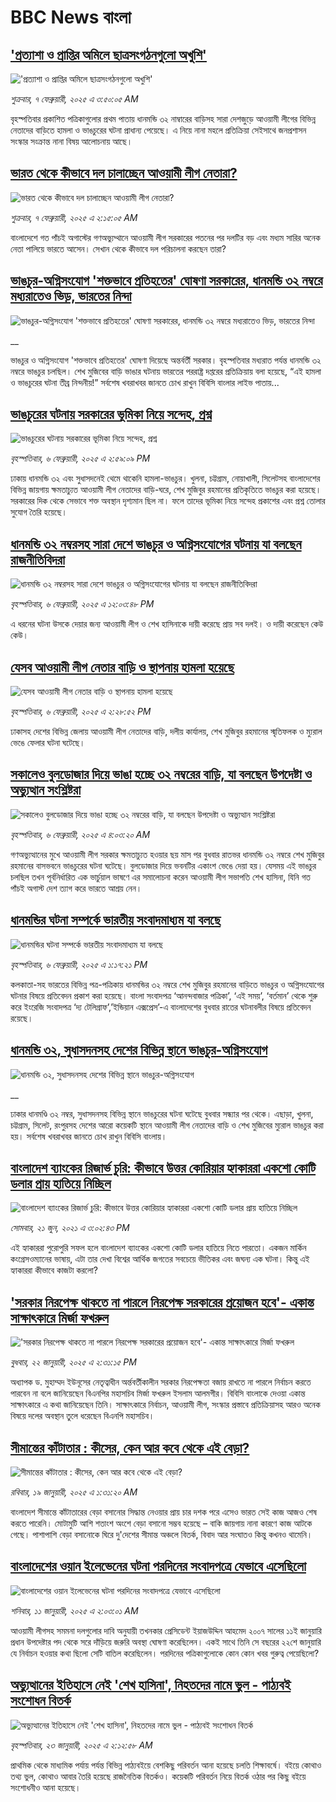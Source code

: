 # BBC News বাংলা## ['প্রত্যাশা ও প্রাপ্তির অমিলে ছাত্রসংগঠনগুলো অখুশি'](https://www.bbc.com/bengali/articles/c0lz2k7w6ljo?at_campaign=githubrss)!['প্রত্যাশা ও প্রাপ্তির অমিলে ছাত্রসংগঠনগুলো অখুশি'](https://ichef.bbci.co.uk/ace/standard/240/cpsprodpb/bc04/live/bd2cdf50-e500-11ef-a319-fb4e7360c4ec.jpg)_শুক্রবার, ৭ ফেব্রুয়ারী, ২০২৫ এ ৩:৫০:০৫ AM_বৃহস্পতিবার প্রকাশিত পত্রিকাগুলোর প্রথম পাতায় ধানমন্ডি ৩২ নাম্বারের বাড়িসহ সারা দেশজুড়ে আওয়ামী লীগের বিভিন্ন নেতাদের বাড়িতে হামলা ও ভাঙচুরের ঘটনা প্রাধান্য পেয়েছে। এ নিয়ে নানা মহলে প্রতিক্রিয়া সেইসাথে জনপ্রশাসন সংস্কার সংক্রান্ত নানা বিষয় আলোচনায় আছে।## [ভারত থেকে কীভাবে দল চালাচ্ছেন আওয়ামী লীগ নেতারা?](https://www.bbc.com/bengali/articles/c5yd5rlqqq0o?at_campaign=githubrss)![ভারত থেকে কীভাবে দল চালাচ্ছেন আওয়ামী লীগ নেতারা?](https://ichef.bbci.co.uk/ace/standard/240/cpsprodpb/8d5e/live/3642ed20-e2d2-11ef-bd1b-d536627785f2.jpg)_শুক্রবার, ৭ ফেব্রুয়ারী, ২০২৫ এ ২:১৫:০৫ AM_বাংলাদেশে গত পাঁচই অগাস্টের গণঅভ্যুথ্থানে আওয়ামী লীগ সরকারের পতনের পর দলটির বড় এবং মধ্যম সারির অনেক নেতা পালিয়ে ভারতে আসেন। সেখান থেকে কীভাবে দল পরিচালনা করছেন তারা?## [ভাঙচুর-অগ্নিসংযোগ 'শক্তভাবে প্রতিহতের' ঘোষণা সরকারের, ধানমন্ডি ৩২ নম্বরে মধ্যরাতেও ভিড়, ভারতের নিন্দা](https://www.bbc.co.uk/bengali/live/cd7dj1rzyyzt?at_campaign=githubrss)![ভাঙচুর-অগ্নিসংযোগ 'শক্তভাবে প্রতিহতের' ঘোষণা সরকারের, ধানমন্ডি ৩২ নম্বরে মধ্যরাতেও ভিড়, ভারতের নিন্দা](https://ichef.bbci.co.uk/ace/standard/240/cpsprodpb/7d48/live/b944bc60-e4c3-11ef-bd1b-d536627785f2.jpg)__ভাঙচুর ও অগ্নিসংযোগ 'শক্তভাবে প্রতিহতের' ঘোষণা দিয়েছে অন্তর্বর্তী সরকার। বৃহস্পতিবার মধ্যরাত পর্যন্ত ধানমন্ডি ৩২ নম্বরে ভাঙচুর চলছিল। শেখ মুজিবের বাড়ি ভাঙার ঘটনায় ভারতের পররাষ্ট্র দপ্তরের প্রতিক্রিয়ায় বলা হয়েছে, “এই হামলা ও ভাঙচুরের ঘটনা তীব্র নিন্দনীয়!” সর্বশেষ খবরাখবর জানতে চোখ রাখুন বিবিসি বাংলার লাইভ পাতায়...## [ভাঙচুরের ঘটনায় সরকারের ভূমিকা নিয়ে সন্দেহ, প্রশ্ন](https://www.bbc.com/bengali/articles/cm29pevw778o?at_campaign=githubrss)![ভাঙচুরের ঘটনায় সরকারের ভূমিকা নিয়ে সন্দেহ, প্রশ্ন](https://ichef.bbci.co.uk/ace/standard/240/cpsprodpb/ff18/live/50fd7570-e496-11ef-a819-277e390a7a08.jpg)_বৃহস্পতিবার, ৬ ফেব্রুয়ারী, ২০২৫ এ ২:৫৯:০৯ PM_ঢাকায় ধানমন্ডি ৩২ এবং সুধাসদনেই থেমে থাকেনি হামলা-ভাঙচুর। খুলনা, চট্টগ্রাম, নোয়াখালী, সিলেটসহ বাংলাদেশের বিভিন্ন জায়গায় ক্ষমতাচ্যুত আওয়ামী লীগ নেতাদের বাড়ি-ঘরে, শেখ মুজিবুর রহমানের প্রতিকৃতিতে ভাঙচুর করা হয়েছে। সরকারের দিক থেকে সেভাবে শক্ত অবস্থান দৃশ্যমান ছিল না। ফলে তাদের ভূমিকা নিয়ে সন্দেহ প্রকাশের এবং প্রশ্ন তোলার সুযোগ তৈরি হয়েছে।## [ধানমন্ডি ৩২ নম্বরসহ সারা দেশে ভাঙচুর ও অগ্নিসংযোগের ঘটনায় যা বলছেন  রাজনীতিবিদরা](https://www.bbc.com/bengali/articles/c5y7e5p4kp8o?at_campaign=githubrss)![ধানমন্ডি ৩২ নম্বরসহ সারা দেশে ভাঙচুর ও অগ্নিসংযোগের ঘটনায় যা বলছেন  রাজনীতিবিদরা](https://ichef.bbci.co.uk/ace/standard/240/cpsprodpb/b904/live/e047b920-e478-11ef-a819-277e390a7a08.jpg)_বৃহস্পতিবার, ৬ ফেব্রুয়ারী, ২০২৫ এ ১২:০৩:৪৮ PM_এ ধরনের ঘটনা উসকে দেয়ার জন্য আওয়ামী লীগ ও শেখ হাসিনাকে দায়ী করেছে প্রায় সব দলই। ও দায়ী করেছেন কেউ কেউ।## [যেসব আওয়ামী লীগ নেতার বাড়ি ও স্থাপনায় হামলা হয়েছে](https://www.bbc.com/bengali/articles/c4gx05d7wyvo?at_campaign=githubrss)![যেসব আওয়ামী লীগ নেতার বাড়ি ও স্থাপনায় হামলা হয়েছে](https://ichef.bbci.co.uk/ace/standard/240/cpsprodpb/d67d/live/d61aa600-e497-11ef-a319-fb4e7360c4ec.jpg)_বৃহস্পতিবার, ৬ ফেব্রুয়ারী, ২০২৫ এ ২:২৮:৫২ PM_ঢাকাসহ দেশের বিভিন্ন জেলায় আওয়ামী লীগ নেতাদের বাড়ি, দলীয় কার্যালয়, শেখ মুজিবুর রহমানের স্মৃতিফলক ও ম্যুরাল ভেঙে ফেলার ঘটনা ঘটেছে।## [সকালেও বুলডোজার দিয়ে ভাঙা হচ্ছে ৩২ নম্বরের বাড়ি, যা বলছেন উপদেষ্টা ও অভ্যুত্থান সংশ্লিষ্টরা](https://www.bbc.com/bengali/articles/c4g9x187expo?at_campaign=githubrss)![সকালেও বুলডোজার দিয়ে ভাঙা হচ্ছে ৩২ নম্বরের বাড়ি, যা বলছেন উপদেষ্টা ও অভ্যুত্থান সংশ্লিষ্টরা](https://ichef.bbci.co.uk/ace/standard/240/cpsprodpb/1f2a/live/a6753530-e43a-11ef-bd1b-d536627785f2.jpg)_বৃহস্পতিবার, ৬ ফেব্রুয়ারী, ২০২৫ এ ৪:০৩:২০ AM_গণঅভ্যুত্থানের মুখে আওয়ামী লীগ সরকার ক্ষমতাচ্যুত হওয়ার ছয় মাস পর বুধবার রাতভর ধানমন্ডি ৩২ নম্বরে শেখ মুজিবুর রহমানের বাসভবনে ভাঙচুরের ঘটনা ঘটেছে। বুলডোজার দিয়ে ভবনটির একাংশ ভেঙে দেয়া হয়। যেসময় এই ভাঙচুর চলছিল তখন পূর্বনির্ধারিত এক ভার্চুয়াল ভাষণে এর সমালোচনা করেন আওয়ামী লীগ সভাপতি শেখ হাসিনা, যিনি গত পাঁচই অগাস্ট দেশ ত্যাগ করে ভারতে আশ্রয় নেন।## [ধানমন্ডির ঘটনা সম্পর্কে ভারতীয় সংবাদমাধ্যম যা বলছে](https://www.bbc.com/bengali/articles/c5ydly48p77o?at_campaign=githubrss)![ধানমন্ডির ঘটনা সম্পর্কে ভারতীয় সংবাদমাধ্যম যা বলছে](https://ichef.bbci.co.uk/ace/standard/240/cpsprodpb/0b2d/live/306db030-e456-11ef-a319-fb4e7360c4ec.jpg)_বৃহস্পতিবার, ৬ ফেব্রুয়ারী, ২০২৫ এ ১:১৭:২১ PM_কলকাতা-সহ ভারতের বিভিন্ন পত্র-পত্রিকায় ধানমন্ডির ৩২ নম্বরে শেখ মুজিবুর রহমানের বাড়িতে ভাঙচুর ও অগ্নিসংযোগের ঘটনার বিষয়ে প্রতিবেদন প্রকাশ করা হয়েছে। 
বাংলা সংবাদপত্র ‘আনন্দবাজার পত্রিকা’, ‘এই সময়’, ‘বর্তমান’ থেকে শুরু করে ইংরেজি সংবাদপত্র ‘দ্য টেলিগ্রাফ’,’ইন্ডিয়ান এক্সপ্রেস’-এ বাংলাদেশের বুধবার রাতের ঘটনাবলীর বিষয়ে প্রতিবেদন রয়েছে।## [ধানমন্ডি ৩২, সুধাসদনসহ দেশের বিভিন্ন স্থানে ভাঙচুর-অগ্নিসংযোগ](https://www.bbc.co.uk/bengali/live/cgmyewgn1k2t?at_campaign=githubrss)![ধানমন্ডি ৩২, সুধাসদনসহ দেশের বিভিন্ন স্থানে ভাঙচুর-অগ্নিসংযোগ](https://ichef.bbci.co.uk/ace/standard/240/cpsprodpb/0a8b/live/511be940-e3ee-11ef-a319-fb4e7360c4ec.jpg)__ঢাকার ধানমণ্ডি ৩২ নম্বর, সুধাসদনসহ বিভিন্ন স্থানে ভাঙচুরের ঘটনা ঘটেছে বুধবার সন্ধ্যার পর থেকে। এছাড়া, খুলনা, চট্টগ্রাম, সিলেট, রংপুরসহ দেশের আরো কয়েকটি স্থানে আওয়ামী লীগ নেতাদের বাড়ি ও শেখ মুজিবের ম্যুরাল ভাঙচুর করা হয়। সর্বশেষ খবরাখবর জানতে চোখ রাখুন বিবিসি বাংলায়।## [বাংলাদেশ ব্যাংকের রিজার্ভ চুরি: কীভাবে উত্তর কোরিয়ার হ্যাকাররা একশো কোটি ডলার প্রায় হাতিয়ে নিচ্ছিল](https://www.bbc.com/bengali/news-57549877?at_campaign=githubrss)![বাংলাদেশ ব্যাংকের রিজার্ভ চুরি: কীভাবে উত্তর কোরিয়ার হ্যাকাররা একশো কোটি ডলার প্রায় হাতিয়ে নিচ্ছিল](https://ichef.bbci.co.uk/ace/standard/240/cpsprodpb/10018/production/_119006556_edbc3e38-ca88-4a75-b2a7-61f5ef59b57f.jpg)_সোমবার, ২১ জুন, ২০২১ এ ৩:০২:৪৩ PM_এই হ্যাকাররা পুরোপুরি সফল হলে বাংলাদেশ ব্যাংকের একশো কোটি ডলার হাতিয়ে নিতে পারতো। একজন মার্কিন কংগ্রেসওম্যানের ভাষায়, এটা তার দেখা বিশ্বের আর্থিক জগতের সবচেয়ে ভীতিকর এবং জঘন্য এক ঘটনা। কিন্তু এই হ্যাকাররা কীভাবে কাজটা করলো?## ['সরকার নিরপেক্ষ থাকতে না পারলে নিরপেক্ষ সরকারের প্রয়োজন হবে'- একান্ত সাক্ষাৎকারে মির্জা ফখরুল](https://www.bbc.com/bengali/articles/cly5g820yy6o?at_campaign=githubrss)!['সরকার নিরপেক্ষ থাকতে না পারলে নিরপেক্ষ সরকারের প্রয়োজন হবে'- একান্ত সাক্ষাৎকারে মির্জা ফখরুল](https://ichef.bbci.co.uk/ace/standard/240/cpsprodpb/d841/live/8995b290-d8c9-11ef-bf89-cf1be2bb19ea.jpg)_বুধবার, ২২ জানুয়ারী, ২০২৫ এ ২:৩১:১৫ PM_অধ্যাপক ড. মুহাম্মদ ইউনূসের নেতৃত্বাধীন অর্ন্তবর্তীকালীন সরকার নিরপেক্ষতা বজায় রাখতে না পারলে নির্বাচন করতে পারবেন না বলে জানিয়েছেন বিএনপির মহাসচিব মির্জা ফখরুল ইসলাম আলমগীর। বিবিসি বাংলাকে দেওয়া একান্ত সাক্ষাৎকারে এ কথা জানিয়েছেন তিনি। সাক্ষাৎকারে নির্বাচন, আওয়ামী লীগ, সংস্কার প্রস্তাবে প্রতিক্রিয়াসহ আরও অনেক বিষয়ে দলের অবস্থান তুলে ধরেছেন বিএনপি মহাসচিব।## [সীমান্তের কাঁটাতার : কীসের, কেন আর কবে থেকে এই বেড়া?](https://www.bbc.com/bengali/articles/cdjdgk4rv0do?at_campaign=githubrss)![সীমান্তের কাঁটাতার : কীসের, কেন আর কবে থেকে এই বেড়া?](https://ichef.bbci.co.uk/ace/standard/240/cpsprodpb/e7d8/live/110d9070-d3f3-11ef-87df-d575b9a434a4.jpg)_রবিবার, ১৯ জানুয়ারী, ২০২৫ এ ১:৩১:২০ AM_বাংলাদেশ সীমান্তে কাঁটাতারের বেড়া বসানোর সিদ্ধান্ত নেওয়ার প্রায় চার দশক পরে এসেও ভারত সেই কাজ আজও শেষ করতে পারেনি। মোটামুটি আশি শতাংশ অংশে বেড়া বসানো সম্ভব হয়েছে – বাকি জায়গায় নানা কারণে কাজ আটকে গেছে। পাশাপাশি বেড়া বসানোকে ঘিরে দু'দেশের সীমান্ত অঞ্চলে বিতর্ক, বিবাদ আর সংঘাতও কিন্তু কখনও থামেনি।## [বাংলাদেশের ওয়ান ইলেভেনের ঘটনা পরদিনের সংবাদপত্রে যেভাবে এসেছিলো](https://www.bbc.com/bengali/articles/cwy3y33ygd9o?at_campaign=githubrss)![বাংলাদেশের ওয়ান ইলেভেনের ঘটনা পরদিনের সংবাদপত্রে যেভাবে এসেছিলো](https://ichef.bbci.co.uk/ace/standard/240/cpsprodpb/7b05/live/e6871230-cdae-11ef-94cb-5f844ceb9e30.jpg)_শনিবার, ১১ জানুয়ারী, ২০২৫ এ ২:০৩:০১ AM_আওয়ামী লীগসহ সমমনা দলগুলোর দাবি অনুযায়ী তখনকার প্রেসিডেন্ট ইয়াজউদ্দিন আহমেদ ২০০৭ সালের ১১ই জানুয়ারি প্রধান উপদেষ্টার পদ থেকে সরে দাঁড়িয়ে জরুরি অবস্থা ঘোষণা করেছিলেন। একই সাথে তিনি সে বছরের ২২শে জানুয়ারি যে নির্বাচন হওয়ার কথা ছিলো সেটি বাতিল করেছিলেন। পরদিনের পত্রিকাগুলোকে কোন কোন খবর গুরুত্ব পেয়েছিলো?## [অভ্যুত্থানের ইতিহাসে নেই 'শেখ হাসিনা', নিহতদের নামে ভুল - পাঠ্যবই সংশোধন বিতর্ক](https://www.bbc.com/bengali/articles/cdd9el157n6o?at_campaign=githubrss)![অভ্যুত্থানের ইতিহাসে নেই 'শেখ হাসিনা', নিহতদের নামে ভুল - পাঠ্যবই সংশোধন বিতর্ক](https://ichef.bbci.co.uk/ace/standard/240/cpsprodpb/e0d1/live/9519d700-d7f6-11ef-9fd6-0be88a764111.jpg)_বৃহস্পতিবার, ২৩ জানুয়ারী, ২০২৫ এ ২:১২:৫৮ AM_প্রাথমিক থেকে মাধ্যমিক পর্যায় পর্যন্ত বিভিন্ন পাঠ্যবইয়ে বেশকিছু পরিবর্তন আনা হয়েছে চলতি শিক্ষাবর্ষে। বইয়ে কোথাও তথ্য ভুল, কোথাও আবার তৈরি হয়েছে রাজনৈতিক বিতর্কও। কয়েকটি পরিবর্তন নিয়ে বিতর্ক ওঠার পর কিছু বইয়ে সংশোধনীও আনা হয়েছে।